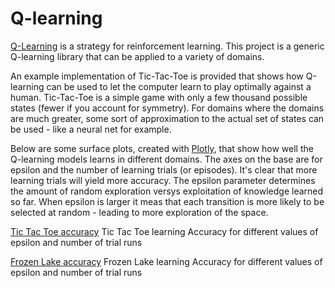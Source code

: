 # Q-learning

[Q-Learning](https://medium.com/emergent-future/simple-reinforcement-learning-with-tensorflow-part-0-q-learning-with-tables-and-neural-networks-d195264329d0) is a strategy for reinforcement learning.
This project is a generic Q-learning library that can be applied to a variety of domains.
 
An example implementation of Tic-Tac-Toe is provided that shows how Q-learning can be used to let the computer learn to play optimally against a human.
Tic-Tac-Toe is a simple game with only a few thousand possible states (fewer if you account for symmetry). 
For domains where the domains are much greater, some sort of approximation to the actual set of states can be used - 
like a neural net for example.

Below are some surface plots, created with [Plotly](https://plot.ly/create/?fid=plotly2_demo:140), that show how well the Q-learning models learns in different domains. 
The axes on the base are for epsilon and the number of learning trials (or episodes). It's clear that more learning trials will yield more accuracy.
The epsilon parameter determines the amount of random exploration versys exploitation of knowledge learned so far.
When epsilon is larger it meas that each transition is more likely to be selected at random - leading to more exploration of the space.

[Tic Tac Toe accuracy](results/ttt-accuracy-eps-numRuns.JPG)
Tic Tac Toe learning Accuracy for different values of epsilon and number of trial runs

[Frozen Lake accuracy](results/large_windy_lake-accuracy-eps-numRuns.JPG)
Frozen Lake learning Accuracy for different values of epsilon and number of trial runs